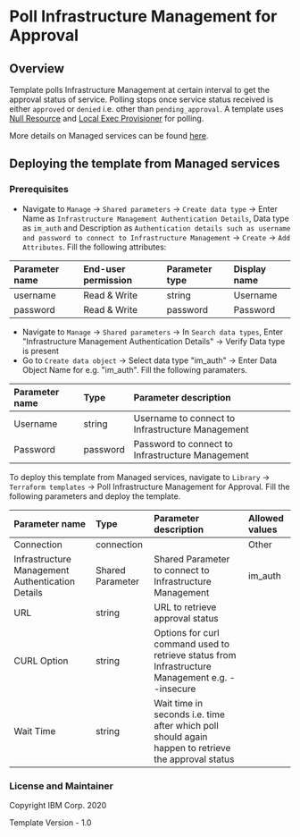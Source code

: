 # Poll Infrastructure Management for Approval

## Overview
Template polls Infrastructure Management at certain interval to get the approval status of service. Polling stops once service status received is either `approved` or `denied` i.e. other than `pending_approval`. A template uses [Null Resource](https://www.terraform.io/docs/provisioners/null_resource.html) and [Local Exec Provisioner](https://www.terraform.io/docs/provisioners/local-exec.html) for polling.

More details on Managed services can be found [here](https://www.ibm.com/support/knowledgecenter/SSFC4F/product_welcome_cloud_pak.html).

## Deploying the template from Managed services

### Prerequisites

- Navigate to `Manage` -> `Shared parameters` -> `Create data type` -> Enter Name as `Infrastructure Management Authentication Details`, Data type as `im_auth` and Description as `Authentication details such as username and password to connect to Infrastructure Management` -> `Create` -> `Add Attributes`. Fill the following attributes:

| Parameter name                  | End-user permission   | Parameter type             | Display name   |
| :---                            | :---                  | :---                       | :---           |
| username                        | Read & Write                  | string                     | Username       |
| password                        | Read & Write                  | password                   | Password       |

- Navigate to `Manage` -> `Shared parameters` -> In `Search data types`, Enter "Infrastructure Management Authentication Details" -> Verify Data type is present
- Go to `Create data object` -> Select data type "im_auth" -> Enter Data Object Name for e.g. "im_auth". Fill the following paramaters.

| Parameter name                  | Type            | Parameter description
| :---                            | :---            | :---
| Username                        | string          | Username to connect to  Infrastructure Management
| Password                        | password        | Password to connect to Infrastructure Management

To deploy this template from Managed services, navigate to `Library` -> `Terraform templates` -> Poll Infrastructure Management for Approval. Fill the following parameters and deploy the template.

| Parameter name                  | Type            | Parameter description      | Allowed values |
| :---                            | :---            | :---                       | :---           |
| Connection                      | connection      |             | Other |
| Infrastructure Management Authentication Details                          | Shared Parameter          | Shared Parameter to connect to Infrastructure Management                 | im_auth|
| URL                    | string          | URL to retrieve approval status                                            | |
| CURL Option                     | string          | Options for curl command used to retrieve status from Infrastructure Management e.g. --insecure                | |
| Wait Time             | string          | Wait time in seconds i.e. time after which poll should again happen to retrieve the approval status                                                                | |

### License and Maintainer
Copyright IBM Corp. 2020

Template Version - 1.0
